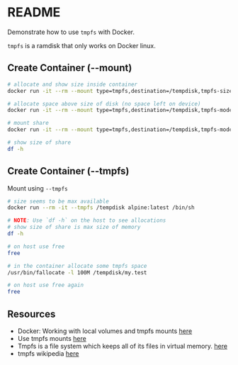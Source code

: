 # README

Demonstrate how to use `tmpfs` with Docker.  

`tmpfs` is a ramdisk that only works on Docker linux.     

## Create Container (--mount)

```sh
# allocate and show size inside container
docker run -it --rm --mount type=tmpfs,destination=/tempdisk,tmpfs-size=2m alpine:latest /bin/df -h /tempdisk
```

```sh
# allocate space above size of disk (no space left on device)
docker run -it --rm --mount type=tmpfs,destination=/tempdisk,tmpfs-mode=770,tmpfs-size=4m alpine:latest /usr/bin/fallocate -l 5M /tempdisk/my.test
```

```sh
# mount share 
docker run -it --rm --mount type=tmpfs,destination=/tempdisk,tmpfs-mode=770,tmpfs-size=4m alpine:latest /bin/sh

# show size of share 
df -h
```

## Create Container (--tmpfs)

Mount using `--tmpfs`

```sh
# size seems to be max available
docker run --rm -it --tmpfs /tempdisk alpine:latest /bin/sh

# NOTE: Use `df -h` on the host to see allocations
# show size of share is max size of memory
df -h

# on host use free 
free

# in the container allocate some tmpfs space 
/usr/bin/fallocate -l 100M /tempdisk/my.test

# on host use free again 
free
```

## Resources

* Docker: Working with local volumes and tmpfs mounts [here](https://fabianlee.org/2020/01/24/docker-working-with-local-volumes-and-tmpfs-mounts/)
* Use tmpfs mounts [here](https://docs.docker.com/storage/tmpfs/)
* Tmpfs is a file system which keeps all of its files in virtual memory. [here](https://www.kernel.org/doc/html/latest/filesystems/tmpfs.html)
* tmpfs wikipedia [here](https://en.wikipedia.org/wiki/Tmpfs)
